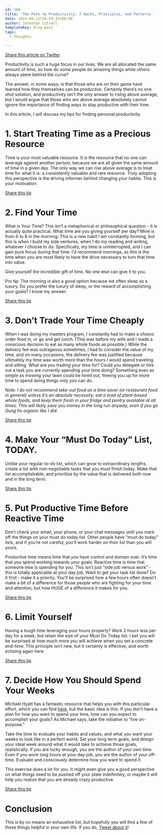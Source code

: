 ```yaml
---
id: 160
title: 'The Path to Productivity: 7 Hacks, Principles, and Patterns'
date: 2014-08-11T16:59:33+00:00
author: Jonathan Cutrell
templateKey: blog-post
tags:
  - Thoughts

---
```

<p><a href="https://twitter.com/intent/tweet?url=jonathancutrell.com%2Fthe-path-to-productivity-hacks-principles-and-patterns&amp;text=I%27m%20learning%20about%20%22The%20Path%20to%20Productivity%3A%207%20Hacks%2C%20Principles%2C%20and%20Patterns%2C%20from%20@jcutrell&amp;hashtags=%23productivity%20%23hacking&amp;">Share this article on Twitter</a></p>

<p>Productivity is such a huge focus in our lives. We are all allocated the same amount of time, so how do some people do amazing things while others always seem behind the curve?</p>

<p>The answer, in some ways, is that those who are on their game have learned how they themselves can be <em>productive</em>. Certainly there’s no one shot solution, and productivity isn’t the only answer to rising above average, but I would argue that those who <em>are</em> above average absolutely cannot ignore the importance of finding ways to stay productive with their time.</p>

<p>In this article, I will discuss my tips for finding personal productivity.</p>

<h1>1. Start Treating Time as a Precious Resource</h1>

<p>Time is your most valuable resource. It is the resource that no one can leverage against another person, because we are all given the same amount of time in a given day. The only way we can rise above average is to treat time for what it is: a consistently valuable and rare resource. Truly adopting this perspective is the driving informer behind changing your habits. This is your motivation.</p>

<p><a href="https://twitter.com/intent/tweet?url=jonathancutrell.com%2Fthe-path-to-productivity-hacks-principles-and-patterns&amp;via=jcutrell&amp;text=%22Start%20Treating%20Time%20as%20a%20Precious%20Resource.%22%20-%20The%20Path%20to%20Productivity&amp;hashtags=%23productivity%20%23hacking&amp;">Share this tip</a></p>

<h1>2. Find Your Time</h1>

<p>What is Your Time? This isn’t a metaphorical or philosophical question - it is actually quite practical. What time are you giving yourself per day? Mine is from 6 to 8 in the morning. This is a new habit I am constantly forming, but this is when I build my side ventures, when I do my reading and writing, whatever I choose to do. Specifically, my time is uninterrupted, and I can gain pure focus during that time. I’d recommend mornings, as this is the time when you are most likely to have the drive necessary to turn that time into value.</p>

<p>Give yourself the incredible gift of time. No one else can give it to you.</p>

<p>Pro tip: The morning is also a good option because we often sleep as a luxury. Do you prefer the luxury of sleep, or the reward of accomplishing your goals? I know my answer.</p>

<p><a href="https://twitter.com/intent/tweet?url=jonathancutrell.com%2Fthe-path-to-productivity-hacks-principles-and-patterns&amp;via=jcutrell&amp;text=%22Find%20Your%20Time.%22%20-%20The%20Path%20to%20Productivity&amp;hashtags=%23productivity%20%23hacking">Share this tip</a></p>

<h1>3. Don’t Trade Your Time Cheaply</h1>

<p>When I was doing my masters program, I constantly had to make a choice: order food in, or go and get lunch. (This was before my wife and I made a conscious decision to eat as many whole foods as possible.) While the delivery fee was outrageous sometimes, I had to consider the value of my time, and on many occasions, the delivery fee was justified because ultimately my time was worth more than the hours I would spend traveling and sitting. What are you trading your time for? Could you delegate or hire out a task you are currently spending your time doing? Something even as simple as mowing your lawn could be hired out, freeing you up for more time to spend doing things only <em>you</em> can do.</p>

<p><em>Note: I do not recommend take-out food as a time saver (or restaurant food in general) unless it’s an absolute necessity; eat a load of plant-based whole foods, and keep them fresh in your fridge and pantry available at all times. This will likely save you money in the long run anyway, even if you go Gung ho organic like I did.</em></p>

<p><a href="https://twitter.com/intent/tweet?url=jonathancutrell.com%2Fthe-path-to-productivity-hacks-principles-and-patterns&amp;via=jcutrell&amp;text=%22Find%20Your%20Time.%22%20-%20The%20Path%20to%20Productivity&amp;hashtags=%23productivity%20%23hacking">Share this tip</a></p>

<h1>4. Make Your “Must Do Today” List, TODAY.</h1>

<p>Unlike your regular to-do list, which can grow to extraordinary lengths, create a list with non-negotiable tasks that you must finish today. Make that list accomplishable, and prioritize by the value that is delivered both now and in the long term.</p>

<p><a href="https://twitter.com/intent/tweet?url=jonathancutrell.com%2Fthe-path-to-productivity-hacks-principles-and-patterns&amp;via=jcutrell&amp;text=%22Make%20Your%20%27Must%20Do%20Today%27%20List%2C%20TODAY%22%20-&amp;hashtags=%23productivity%20%23hacking&amp;">Share this tip</a></p>

<h1>5. Put Productive Time Before Reactive Time</h1>

<p>Don’t check your email, your phone, or your chat messages until you mark off the things on your must do today list. Other people have “must do today” lists, and if you’re not careful, you’ll work harder on their list than you will yours.</p>

<p>Productive time means time that <em>you</em> have control and domain over. It’s time that you spend working towards your goals. Reactive time is time that someone else is spending for you. This isn’t just “side job versus work” - this is totally applicable at your day job. Want to get your task list done? Do it first - make it a priority. You’ll be surprised how a few hours often doesn’t make a bit of a difference for those people who are fighting for your time and attention, but how HUGE of a difference it makes for you.</p>

<p><a href="https://twitter.com/intent/tweet?url=jonathancutrell.com%2Fthe-path-to-productivity-hacks-principles-and-patterns&amp;via=jcutrell&amp;text=%22Put%20Productive%20Time%20Before%20Reactive%20Time%22%20-%207%20Productivity%20Tips&amp;hashtags=%23productivity%20%23hacking">Share this tip</a></p>

<h1>6. Limit Yourself</h1>

<p>Having a tough time leveraging your hours properly? Work 2 hours less per day for a week, but retain the size of your Must Do Today list. I bet you will be surprised at how much more you will achieve when you set a concrete end-time. This principle isn’t new, but it certainly is effective, and worth echoing again here.</p>

<p><a href="https://twitter.com/intent/tweet?url=jonathancutrell.com%2Fthe-path-to-productivity-hacks-principles-and-patterns&amp;via=jcutrell&amp;text=%22Limit%20Yourself%22%20-%207%20Productivity%20Tips&amp;hashtags=%23productivity%20%23hacking">Share this tip</a></p>

<h1>7. Decide How You Should Spend Your Weeks</h1>

<p>Michael Hyatt has a fantastic resource that helps you with this particular effort, which you can find <a href="http://michaelhyatt.com/how-to-better-control-your-time-by-designing-your-ideal-week.html">here</a>, but the basic idea is this: If you don’t have a plan for how you want to spend your time, how can you expect to accomplish your goals? As Michael says, take the initiative to “live on-purpose.”</p>

<p>Take the time to evaluate your habits and values, and what you want your weeks to look like in a perfect world. Set your long term goals, and design your ideal week around what it would take to achieve those goals, realistically. If you are lucky enough, you are the author of your own time. Even if you work long hours at your day-job, you are the author of your off-time. Evaluate and consciously determine how you want to spend it.</p>

<p>This exercise does a lot for you. It might even give you a good perspective on what things need to be pushed off your plate indefinitely, or maybe it will help you realize that you are already crazy productive.</p>

<p><a href="https://twitter.com/intent/tweet?url=jonathancutrell.com%2Fthe-path-to-productivity-hacks-principles-and-patterns&amp;via=jcutrell&amp;text=%22If%20you%20don%27t%20have%20a%20plan%20for%20how%20you%20want%20to%20spend%20your%20time%2C%20how%20can%20you%20expect%20to%20accomplish%20your%20goals%3F%22&amp;hashtags=%23productivity%20%23hacking&amp;">Share this tip</a></p>

<h1>Conclusion</h1>

<p>This is by no means an exhaustive list, but hopefully you will find a few of these things helpful in your own life. If you do, <a href="https://twitter.com/intent/tweet?url=jonathancutrell.com%2Fthe-path-to-productivity-hacks-principles-and-patterns&amp;text=I%27m%20learning%20about%20%22The%20Path%20to%20Productivity%3A%20Hacks%2C%20Principles%2C%20and%20Patterns%2C%20Part%201%22%20from%20@jcutrell&amp;hashtags=productivity%20%23hacking&amp;">Tweet about it</a>!</p>
